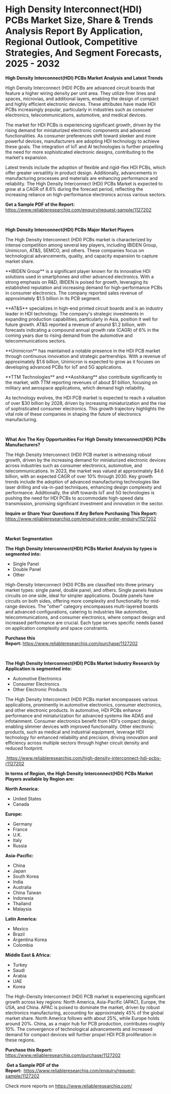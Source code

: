 <p><h1>High Density Interconnect(HDI) PCBs Market Size, Share & Trends Analysis Report By Application, Regional Outlook, Competitive Strategies, And Segment Forecasts, 2025 - 2032</h1></p><p><strong>High Density Interconnect(HDI) PCBs Market Analysis and Latest Trends</strong></p>
<p><p>High Density Interconnect (HDI) PCBs are advanced circuit boards that feature a higher wiring density per unit area. They utilize finer lines and spaces, microvias, and additional layers, enabling the design of compact and highly efficient electronic devices. These attributes have made HDI PCBs increasingly popular, particularly in industries such as consumer electronics, telecommunications, automotive, and medical devices.</p><p>The market for HDI PCBs is experiencing significant growth, driven by the rising demand for miniaturized electronic components and advanced functionalities. As consumer preferences shift toward sleeker and more powerful devices, manufacturers are adopting HDI technology to achieve these goals. The integration of IoT and AI technologies is further propelling the need for more sophisticated electronic designs, contributing to the market's expansion.</p><p>Latest trends include the adoption of flexible and rigid-flex HDI PCBs, which offer greater versatility in product design. Additionally, advancements in manufacturing processes and materials are enhancing performance and reliability. The High Density Interconnect (HDI) PCBs Market is expected to grow at a CAGR of 8.6% during the forecast period, reflecting the increasing reliance on high-performance electronics across various sectors.</p></p>
<p><strong>Get a Sample PDF of the Report:&nbsp;</strong> <a href="https://www.reliableresearchiq.com/enquiry/request-sample/1127202?utm_campaign=2463&utm_medium=2&utm_source=Github&utm_content=ia&utm_term=07042025&utm_id=high-density-interconnecthdi-pcbs">https://www.reliableresearchiq.com/enquiry/request-sample/1127202</a></p>
<p>&nbsp;</p>
<p><strong>High Density Interconnect(HDI) PCBs Major Market Players</strong></p>
<p><p>The High Density Interconnect (HDI) PCBs market is characterized by intense competition among several key players, including IBIDEN Group, Unimicron, AT&S, SEMCO, and others. These companies focus on technological advancements, quality, and capacity expansion to capture market share.</p><p>**IBIDEN Group** is a significant player known for its innovative HDI solutions used in smartphones and other advanced electronics. With a strong emphasis on R&D, IBIDEN is poised for growth, leveraging its established reputation and increasing demand for high-performance PCBs in consumer electronics. The company reported sales revenue of approximately $1.5 billion in its PCB segment.</p><p>**AT&S** specializes in high-end printed circuit boards and is an industry leader in HDI technology. The company's strategic investments in expanding production capabilities, particularly in Asia, position it well for future growth. AT&S reported a revenue of around $1.2 billion, with forecasts indicating a compound annual growth rate (CAGR) of 6% in the coming years due to rising demand from the automotive and telecommunications sectors.</p><p>**Unimicron** has maintained a notable presence in the HDI PCB market through continuous innovation and strategic partnerships. With a revenue of approximately $1.6 billion, Unimicron is expected to grow as it focuses on developing advanced PCBs for IoT and 5G applications.</p><p>**TTM Technologies** and **Aoshikang** also contribute significantly to the market, with TTM reporting revenues of about $1 billion, focusing on military and aerospace applications, which demand high reliability.</p><p>As technology evolves, the HDI PCB market is expected to reach a valuation of over $30 billion by 2028, driven by increasing miniaturization and the rise of sophisticated consumer electronics. This growth trajectory highlights the vital role of these companies in shaping the future of electronics manufacturing.</p></p>
<p>&nbsp;</p>
<p><strong>What Are The Key Opportunities For High Density Interconnect(HDI) PCBs Manufacturers?</strong></p>
<p><p>The High Density Interconnect (HDI) PCB market is witnessing robust growth, driven by the increasing demand for miniaturized electronic devices across industries such as consumer electronics, automotive, and telecommunications. In 2023, the market was valued at approximately $4.6 billion, with an expected CAGR of over 10% through 2030. Key growth trends include the adoption of advanced manufacturing technologies like laser drilling and via-in-pad techniques, enhancing design complexity and performance. Additionally, the shift towards IoT and 5G technologies is pushing the need for HDI PCBs to accommodate high-speed data transmission, promising significant investment and innovation in the sector.</p></p>
<p><strong>Inquire or Share Your Questions If Any Before Purchasing This Report:</strong> <a href="https://www.reliableresearchiq.com/enquiry/pre-order-enquiry/1127202?utm_campaign=2463&utm_medium=2&utm_source=Github&utm_content=ia&utm_term=07042025&utm_id=high-density-interconnecthdi-pcbs">https://www.reliableresearchiq.com/enquiry/pre-order-enquiry/1127202</a></p>
<p>&nbsp;</p>
<p><strong>Market Segmentation</strong></p>
<p><strong>The High Density Interconnect(HDI) PCBs Market Analysis by types is segmented into:</strong></p>
<p><ul><li>Single Panel</li><li>Double Panel</li><li>Other</li></ul></p>
<p><p>High-Density Interconnect (HDI) PCBs are classified into three primary market types: single panel, double panel, and others. Single panels feature circuits on one side, ideal for simpler applications. Double panels have circuits on both sides, offering more complexity and functionality for mid-range devices. The "other" category encompasses multi-layered boards and advanced configurations, catering to industries like automotive, telecommunications, and consumer electronics, where compact design and increased performance are crucial. Each type serves specific needs based on application complexity and space constraints.</p></p>
<p><strong>Purchase this Report:&nbsp;</strong><a href="https://www.reliableresearchiq.com/purchase/1127202?utm_campaign=2463&utm_medium=2&utm_source=Github&utm_content=ia&utm_term=07042025&utm_id=high-density-interconnecthdi-pcbs">https://www.reliableresearchiq.com/purchase/1127202</a></p>
<p>&nbsp;</p>
<p><strong>The High Density Interconnect(HDI) PCBs Market Industry Research by Application is segmented into:</strong></p>
<p><ul><li>Automotive Electronics</li><li>Consumer Electronics</li><li>Other Electronic Products</li></ul></p>
<p><p>The High Density Interconnect (HDI) PCBs market encompasses various applications, prominently in automotive electronics, consumer electronics, and other electronic products. In automotive, HDI PCBs enhance performance and miniaturization for advanced systems like ADAS and infotainment. Consumer electronics benefit from HDI's compact design, enabling slimmer devices with improved functionality. Other electronic products, such as medical and industrial equipment, leverage HDI technology for enhanced reliability and precision, driving innovation and efficiency across multiple sectors through higher circuit density and reduced footprint.</p></p>
<p><a href="https://www.reliableresearchiq.com/high-density-interconnect-hdi-pcbs-r1127202?utm_campaign=2463&utm_medium=2&utm_source=Github&utm_content=ia&utm_term=07042025&utm_id=high-density-interconnecthdi-pcbs">&nbsp;https://www.reliableresearchiq.com/high-density-interconnect-hdi-pcbs-r1127202</a></p>
<p><strong>In terms of Region, the High Density Interconnect(HDI) PCBs Market Players available by Region are:</strong></p>
<p>
    <p> <strong> North America: </strong>
        <ul>
            <li>United States</li>
            <li>Canada</li>
        </ul>
        </p> 
    <p> <strong> Europe: </strong>
        <ul>
            <li>Germany</li>
            <li>France</li>
            <li>U.K.</li>
            <li>Italy</li>
            <li>Russia</li>
        </ul>
        </p> 
    <p> <strong> Asia-Pacific: </strong>
        <ul>
            <li>China</li>
            <li>Japan</li>
            <li>South Korea</li>
            <li>India</li>
            <li>Australia</li>
            <li>China Taiwan</li>
            <li>Indonesia</li>
            <li>Thailand</li>
            <li>Malaysia</li>
        </ul>
        </p> 
    <p> <strong> Latin America: </strong>
        <ul>
            <li>Mexico</li>
            <li>Brazil</li>
            <li>Argentina Korea</li>
            <li>Colombia</li>
        </ul>
        </p> 
    <p> <strong> Middle East & Africa: </strong>
        <ul>
            <li>Turkey</li>
            <li>Saudi</li>
            <li>Arabia</li>
            <li>UAE</li>
            <li>Korea</li>
        </ul>
    </p>
    </p>
<p><p>The High-Density Interconnect (HDI) PCB market is experiencing significant growth across key regions: North America, Asia-Pacific (APAC), Europe, the USA, and China. APAC is poised to dominate the market, driven by robust electronics manufacturing, accounting for approximately 45% of the global market share. North America follows with about 25%, while Europe holds around 20%. China, as a major hub for PCB production, contributes roughly 10%. The convergence of technological advancements and increased demand for compact devices will further propel HDI PCB proliferation in these regions.</p></p>
<p><strong>Purchase this Report: </strong><a href="https://www.reliableresearchiq.com/purchase/1127202?utm_campaign=2463&utm_medium=2&utm_source=Github&utm_content=ia&utm_term=07042025&utm_id=high-density-interconnecthdi-pcbs">https://www.reliableresearchiq.com/purchase/1127202</a></p>
<p>&nbsp;<strong>Get a Sample PDF of the Report:&nbsp;&nbsp;</strong><a href="https://www.reliableresearchiq.com/enquiry/request-sample/1127202?utm_campaign=2463&utm_medium=2&utm_source=Github&utm_content=ia&utm_term=07042025&utm_id=high-density-interconnecthdi-pcbs">https://www.reliableresearchiq.com/enquiry/request-sample/1127202</a></p>
<p><strong></strong></p>
<p>Check more reports on <a href="https://www.reliableresearchiq.com/?utm_campaign=2463&utm_medium=2&utm_source=Github&utm_content=ia&utm_term=07042025&utm_id=high-density-interconnecthdi-pcbs">https://www.reliableresearchiq.com/</a></p>